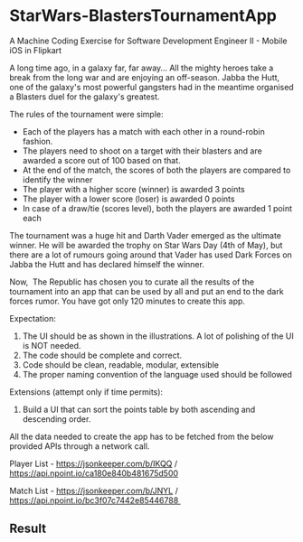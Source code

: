 # StarWars-BlastersTournamentApp
A Machine Coding Exercise for Software Development Engineer II - Mobile iOS in Flipkart

A long time ago, in a galaxy far, far away…
All the mighty heroes take a break from the long war and are enjoying an off-season. Jabba the Hutt, one of the galaxy's most powerful gangsters had in the meantime organised a Blasters duel for the galaxy's greatest.

The rules of the tournament were simple:
* Each of the players has a match with each other in a round-robin fashion.
* The players need to shoot on a target with their blasters and are awarded a score out of 100 based on that.
* At the end of the match, the scores of both the players are compared to identify the winner
* The player with a higher score (winner) is awarded 3 points
* The player with a lower score (loser) is awarded 0 points
* In case of a draw/tie (scores level), both the players are awarded 1 point each

The tournament was a huge hit and Darth Vader emerged as the ultimate winner. He will be awarded the trophy on Star Wars Day (4th of May), but there are a lot of rumours going around that Vader has used Dark Forces on Jabba the Hutt and has declared himself the winner.

Now,  The Republic has chosen you to curate all the results of the tournament into an app that can be used by all and put an end to the dark forces rumor. You have got only 120 minutes to create this app.

Expectation: 
1. The UI should be as shown in the illustrations. A lot of polishing of the UI is NOT needed.
2. The code should be complete and correct.
3. Code should be clean, readable, modular, extensible
4. The proper naming convention of the language used should be followed

Extensions (attempt only if time permits):
1. Build a UI that can sort the points table by both ascending and descending order.

All the data needed to create the app has to be fetched from the below provided APIs through a network call. 

Player List - https://jsonkeeper.com/b/IKQQ / https://api.npoint.io/ca180e840b481675d500

Match List - https://jsonkeeper.com/b/JNYL / https://api.npoint.io/bc3f07c7442e85446788 


## Result
